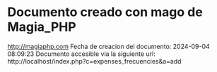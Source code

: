 # Documento creado con mago de Magia_PHP 
http://magiaphp.com 
Fecha de creacion del documento: 2024-09-04 08:09:23 
Documento accesible via la siguiente url:  
http://localhost/index.php?c=expenses_frecuencies&a=add 

